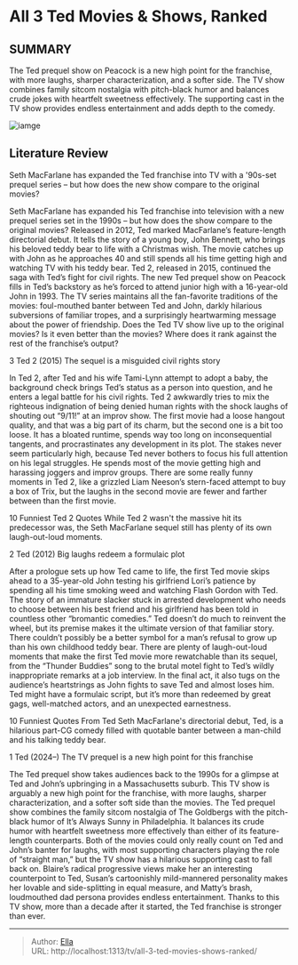 # All 3 Ted Movies &amp; Shows, Ranked


## SUMMARY 


 The Ted prequel show on Peacock is a new high point for the franchise, with more laughs, sharper characterization, and a softer side. 
 The TV show combines family sitcom nostalgia with pitch-black humor and balances crude jokes with heartfelt sweetness effectively. 
 The supporting cast in the TV show provides endless entertainment and adds depth to the comedy. 

![iamge](https://static1.srcdn.com/wordpress/wp-content/uploads/2024/01/collage-of-blaire-in-the-ted-tv-show-and-mark-wahlberg-in-the-ted-movie.jpg)

## Literature Review
Seth MacFarlane has expanded the Ted franchise into TV with a &#39;90s-set prequel series – but how does the new show compare to the original movies?




Seth MacFarlane has expanded his Ted franchise into television with a new prequel series set in the 1990s – but how does the show compare to the original movies? Released in 2012, Ted marked MacFarlane’s feature-length directorial debut. It tells the story of a young boy, John Bennett, who brings his beloved teddy bear to life with a Christmas wish. The movie catches up with John as he approaches 40 and still spends all his time getting high and watching TV with his teddy bear. Ted 2, released in 2015, continued the saga with Ted’s fight for civil rights.
The new Ted prequel show on Peacock fills in Ted’s backstory as he’s forced to attend junior high with a 16-year-old John in 1993. The TV series maintains all the fan-favorite traditions of the movies: foul-mouthed banter between Ted and John, darkly hilarious subversions of familiar tropes, and a surprisingly heartwarming message about the power of friendship. Does the Ted TV show live up to the original movies? Is it even better than the movies? Where does it rank against the rest of the franchise’s output?









 








 3  Ted 2 (2015) 
The sequel is a misguided civil rights story
        

In Ted 2, after Ted and his wife Tami-Lynn attempt to adopt a baby, the background check brings Ted’s status as a person into question, and he enters a legal battle for his civil rights. Ted 2 awkwardly tries to mix the righteous indignation of being denied human rights with the shock laughs of shouting out “9/11!” at an improv show. The first movie had a loose hangout quality, and that was a big part of its charm, but the second one is a bit too loose. It has a bloated runtime, spends way too long on inconsequential tangents, and procrastinates any development in its plot.
The stakes never seem particularly high, because Ted never bothers to focus his full attention on his legal struggles. He spends most of the movie getting high and harassing joggers and improv groups. There are some really funny moments in Ted 2, like a grizzled Liam Neeson’s stern-faced attempt to buy a box of Trix, but the laughs in the second movie are fewer and farther between than the first movie.
            
 
 10 Funniest Ted 2 Quotes 
While Ted 2 wasn&#39;t the massive hit its predecessor was, the Seth MacFarlane sequel still has plenty of its own laugh-out-loud moments.









 2  Ted (2012) 
Big laughs redeem a formulaic plot
        

After a prologue sets up how Ted came to life, the first Ted movie skips ahead to a 35-year-old John testing his girlfriend Lori’s patience by spending all his time smoking weed and watching Flash Gordon with Ted. The story of an immature slacker stuck in arrested development who needs to choose between his best friend and his girlfriend has been told in countless other “bromantic comedies.” Ted doesn’t do much to reinvent the wheel, but its premise makes it the ultimate version of that familiar story. There couldn’t possibly be a better symbol for a man’s refusal to grow up than his own childhood teddy bear.
There are plenty of laugh-out-loud moments that make the first Ted movie more rewatchable than its sequel, from the “Thunder Buddies” song to the brutal motel fight to Ted’s wildly inappropriate remarks at a job interview. In the final act, it also tugs on the audience’s heartstrings as John fights to save Ted and almost loses him. Ted might have a formulaic script, but it’s more than redeemed by great gags, well-matched actors, and an unexpected earnestness.
            
 
 10 Funniest Quotes From Ted 
Seth MacFarlane&#39;s directorial debut, Ted, is a hilarious part-CG comedy filled with quotable banter between a man-child and his talking teddy bear.









 1  Ted (2024–) 
The TV prequel is a new high point for this franchise


 







The Ted prequel show takes audiences back to the 1990s for a glimpse at Ted and John’s upbringing in a Massachusetts suburb. This TV show is arguably a new high point for the franchise, with more laughs, sharper characterization, and a softer soft side than the movies. The Ted prequel show combines the family sitcom nostalgia of The Goldbergs with the pitch-black humor of It’s Always Sunny in Philadelphia. It balances its crude humor with heartfelt sweetness more effectively than either of its feature-length counterparts.
Both of the movies could only really count on Ted and John’s banter for laughs, with most supporting characters playing the role of “straight man,” but the TV show has a hilarious supporting cast to fall back on. Blaire’s radical progressive views make her an interesting counterpoint to Ted, Susan’s cartoonishly mild-mannered personality makes her lovable and side-splitting in equal measure, and Matty’s brash, loudmouthed dad persona provides endless entertainment. Thanks to this TV show, more than a decade after it started, the Ted franchise is stronger than ever.

---

> Author: [Ella](https://instagram.hk.cn/)  
> URL: http://localhost:1313/tv/all-3-ted-movies-shows-ranked/  

